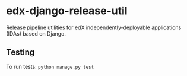 # edx-django-release-util
Release pipeline utilities for edX independently-deployable applications (IDAs) based on Django.

## Testing
To run tests:
`python manage.py test`
